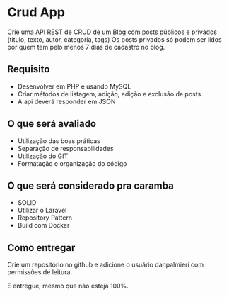 # Crud App
Crie uma API REST de CRUD de um Blog com posts públicos e privados (título, texto, autor, categoria, tags)
Os posts privados só podem ser lidos por quem tem pelo menos 7 dias de cadastro no blog.

## Requisito
- Desenvolver em PHP e usando MySQL
- Criar métodos de listagem, adição, edição e exclusão de posts
- A api deverá responder em JSON

## O que será avaliado
- Utilização das boas práticas
- Separação de responsabilidades
- Utilização do GIT
- Formatação e organização do código

## O que será considerado pra caramba
- SOLID
- Utilizar o Laravel
- Repository Pattern
- Build com Docker

## Como entregar
Crie um repositório no github e adicione o usuário danpalmieri com permissões de leitura.

E entregue, mesmo que não esteja 100%.
